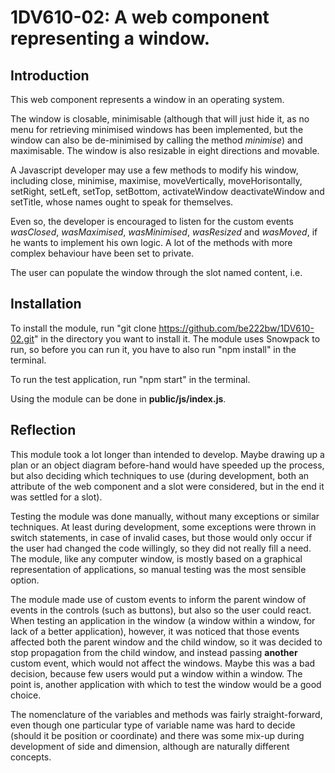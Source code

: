 # 1DV610-02: A web component representing a window.


## Introduction
This web component represents a window in an operating system.

The window is closable, minimisable (although that will just hide it, as no menu for retrieving minimised windows has been implemented, but the window can also be de-minimised by calling the method *minimise*) and maximisable. The window is also resizable in eight directions and movable.

A Javascript developer may use a few methods to modify his window, including close, minimise, maximise, moveVertically, moveHorisontally, setRight, setLeft, setTop, setBottom, activateWindow deactivateWindow and setTitle, whose names ought to speak for themselves.

Even so, the developer is encouraged to listen for the custom events *wasClosed*, *wasMaximised*, *wasMinimised*, *wasResized* and *wasMoved*, if he wants to implement his own logic. A lot of the methods with more complex behaviour have been set to private.

The user can populate the window through the slot named content, i.e.
    <window-element>
      <element-name slot="content"></element-name>
    <window-element/>

## Installation

To install the module, run "git clone https://github.com/be222bw/1DV610-02.git" in the directory you want to install it. The module uses Snowpack to run, so before you can run it, you have to also run "npm install" in the terminal.

To run the test application, run "npm start" in the terminal.

Using the module can be done in **public/js/index.js**.

## Reflection

This module took a lot longer than intended to develop. Maybe drawing up a plan or an object diagram before-hand would have speeded up the process, but also deciding which techniques to use (during development, both an attribute of the web component and a slot were considered, but in the end it was settled for a slot).

Testing the module was done manually, without many exceptions or similar techniques. At least during development, some exceptions were thrown in switch statements, in case of invalid cases, but those would only occur if the user had changed the code willingly, so they did not really fill a need. The module, like any computer window, is mostly based on a graphical representation of applications, so manual testing was the most sensible option.

The module made use of custom events to inform the parent window of events in the controls (such as buttons), but also so the user could react. When testing an application in the window (a window within a window, for lack of a better application), however, it was noticed that those events affected both the parent window and the child window, so it was decided to stop propagation from the child window, and instead passing **another** custom event, which would not affect the windows. Maybe this was a bad decision, because few users would put a window within a window. The point is, another application with which to test the window would be a good choice.

The nomenclature of the variables and methods was fairly straight-forward, even though one particular type of variable name was hard to decide (should it be position or coordinate) and there was some mix-up during development of side and dimension, although are naturally different concepts.
